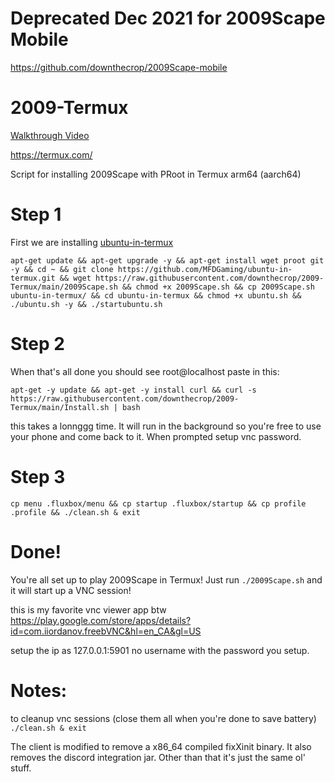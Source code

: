 # Deprecated Dec 2021 for 2009Scape Mobile

https://github.com/downthecrop/2009Scape-mobile

# 2009-Termux

[Walkthrough Video](https://www.youtube.com/watch?v=YyfRnlv9cJ8)

https://termux.com/

Script for installing 2009Scape with PRoot in Termux arm64 (aarch64)

# Step 1

First we are installing [ubuntu-in-termux](https://github.com/MFDGaming/ubuntu-in-termux)

`apt-get update && apt-get upgrade -y && apt-get install wget proot git -y && cd ~ && git clone https://github.com/MFDGaming/ubuntu-in-termux.git && wget https://raw.githubusercontent.com/downthecrop/2009-Termux/main/2009Scape.sh && chmod +x 2009Scape.sh && cp 2009Scape.sh ubuntu-in-termux/ && cd ubuntu-in-termux && chmod +x ubuntu.sh && ./ubuntu.sh -y && ./startubuntu.sh`


# Step 2

When that's all done you should see root@localhost paste in this: 




`apt-get -y update && apt-get -y install curl && curl -s https://raw.githubusercontent.com/downthecrop/2009-Termux/main/Install.sh | bash`


this takes a lonnggg time. It will run in the background so you're free to use your phone and come back to it. When prompted setup vnc password.

# Step 3

`cp menu .fluxbox/menu &&
cp startup .fluxbox/startup &&
cp profile .profile &&
./clean.sh &
exit
`

# Done!

You're all set up to play 2009Scape in Termux! Just run `./2009Scape.sh` and it will start up a VNC session!

this is my favorite vnc viewer app btw https://play.google.com/store/apps/details?id=com.iiordanov.freebVNC&hl=en_CA&gl=US

setup the ip as 127.0.0.1:5901 no username with the password you setup. 


# Notes:

to cleanup vnc sessions (close them all when you're done to save battery) `./clean.sh & exit`

The client is modified to remove a x86_64 compiled fixXinit binary. It also removes the discord integration jar. Other than that it's just the same ol' stuff.

